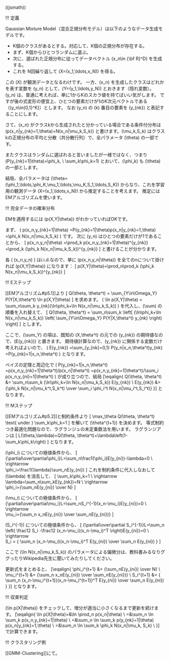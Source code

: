 ((jsmath))

!!! 定義

Gaussian Mixture Model（混合正規分布モデル）は以下のようなデータ生成モデルです。

* K個のクラスがあるとする。対応して、K個の正規分布が存在する。
* まず、K個からひとつランダムに選ぶ。
* 次に、選ばれた正規分布に従ってデータベクトル \(x_n\in {\bf R}^D\) を生成する。
* これを N回繰り返して \(X=(x_1,\ldots,x_N)\) を得る。

この \(X\) が観測データとなるわけです。
一方、\(x_n\) を生成したクラスはどれかを表す変数を \(y_n\) として、\(Y=(y_1,\ldots,y_N)\) とおきます（隠れ変数）。
\(y_n\) は、普通に考えれば、単に1からKのスカラ値を持てばいい気がします。
ですが後の式変形の便宜上、ひとつの要素だけが1のK次元ベクトルである（\(y_n\in\{0,1\}^K\)）とします。
なお \(y_n\) の \(k\) 番目の要素を \(y_{nk}\) と表記することにします。

さて、\(x_n\) がクラスkから生成されたと分かっている場合である条件付分布は
\(p(x_n|y_{nk}=1,\theta)=N(x_n|\mu_k,S_k)\)
と書けます。\(\mu_k,S_k\) はクラスkの正規分布の平均と分散（共分散行列）で、全パラメータ \(\theta\) の一部です。

またクラスはランダムに選ばれると言いましたが一様ではなく、つまり
\(P(y_{nk}=1|\theta)=\phi_k, \ \sum_k\phi_k=1\) とおいて、\(\phi_k\) も \(\theta\) の一部とします。

結局、全パラメータは
\(\theta=(\phi_1,\ldots,\phi_K,\mu_1,\ldots,\mu_K,S_1,\ldots,S_K)\)
からなり、これを学習用の観測データ \(X=(x_1,\ldots,x_N)\) から推定することを考えます。
推定にはEMアルゴリズムを使います。

!!! 完全データの確率分布

EMを適用するには \(p(X,Y|\theta)\) がわかっていればOKです。

まず、
\(
p(x_n,y_{nk}=1|\theta)
=P(y_{nk}=1|\theta)p(x_n|y_{nk}=1,\theta)
=\phi_k N(x_n|\mu_k,S_k)
\)
です。
次に \(y_n\) はひとつの要素だけが1であることから、
\[
p(x_n,y_n|\theta)
=\prod_k p(x_n,y_{nk}=1|\theta)^{y_{nk}}
=\prod_k (\phi_k N(x_n|\mu_k,S_k))^{y_{nk}}
\]
と書けることが分かります。

各 \( (x_n,y_n) \) はi.i.d.なので、単に \(p(x_n,y_n|\theta)\) を全てのnについて掛ければ \(p(X,Y|\theta)\) になります：
\[
p(X,Y|\theta)=\prod_n\prod_k (\phi_k N(x_n|\mu_k,S_k))^{y_{nk}}
\]

!!! Eステップ

[[EMアルゴリズム#p5.1]]より
\[
Q(\theta, \theta^t) = \sum_{Y\in\Omega_Y} P(Y|X,\theta^t) \ln p(X,Y|\theta)
\]
を求めます。
\(
\ln p(X,Y|\theta) = \sum_n\sum_k y_{nk}(\ln\phi_k+\ln N(x_n|\mu_k,S_k))
\)
を代入し、\(\sum\) の順番を入れ替えて、
\[
Q(\theta, \theta^t) = \sum_n\sum_k \left[
(\ln\phi_k+\ln N(x_n|\mu_k,S_k))
  \left(
  \sum_{Y\in\Omega_Y} P(Y|X,\theta^t) y_{nk}
  \right)
\right]
\]
とします。

ここで、\(\sum_Y\) の項は、既知の \(X,\theta^t\) の元での \(y_{nk}\) の期待値なので、\(E(y_{nk})\) と置きます。
期待値計算なので、\(y_{nk}\) に関係する変数だけ考えればよいので、
\(
E(y_{nk})
=\sum_{y_{nk}=0,1} P(y_n|x_n,\theta^t)y_{nk}
=P(y_{nk}=1|x_n,\theta^t)
\)
となります。

ベイズの定理と周辺化で
\(
P(y_{nk}=1|x_n,\theta^t)
=p(x_n,y_{nk}=1|\theta^t)/p(x_n|\theta^t)
=p(x_n,y_{nk}=1|\theta^t)/\sum_i p(x_n,y_{ni}=1|\theta^t)
\)
が成り立つので、結局
\[\eqalign{
Q(\theta, \theta^t) &= \sum_n\sum_k
(\ln\phi_k+\ln N(x_n|\mu_k,S_k))
E(y_{nk}) \\
E(y_{nk}) &=
{\phi_k N(x_n|\mu_k^t,S_k^t) \over \sum_i \phi_i^t N(x_n|\mu_i^t,S_i^t)}
}\]
となります。

!!! Mステップ

[[EMアルゴリズム#p5.2]]と制約条件より
\[
\max_\theta Q(\theta, \theta^t)
\text{ under } \sum_k\phi_k=1
\]
を解いて \(\theta^{t+1}\) を決めます。
等式制約つき最適化問題なので、ラグランジュの未定乗数法を用います。
ラグランジアンは
\[
L(\theta,\lambda)=Q(\theta, \theta^t)+\lambda\left(1-\sum_k\phi_k\right)
\]
となります。

\(\phi_i\) についての極値条件から、
\[
{\partial\over\partial\phi_i}L=\sum_n\frac1{\phi_i}E(y_{ni})-\lambda=0
\ \rightarrow \
\phi_i=\frac1{\lambda}\sum_nE(y_{ni})
\]
これを制約条件に代入しなおして \(\lambda\) を消去して、
\[
\sum_k\phi_k=1
\ \rightarrow \
\lambda=\sum_n\sum_kE(y_{nk})=N
\ \rightarrow \
\phi_i={\sum_nE(y_{ni}) \over N}
\]

\(\mu_i\) についての極値条件から、
\[
{\partial\over\partial\mu_i}L=\sum_nS_i^{-1}(x_n-\mu_i)E(y_{ni})=0
\ \rightarrow \
\mu_i={\sum_n x_nE(y_{ni}) \over \sum_nE(y_{ni})}
\]

\(S_i^{-1}\) についての極値条件から、
\[
{\partial\over\partial S_i^{-1}}L=\sum_n \left(
\frac12 S_i -\frac12 (x_n-\mu_i)(x_n-\mu_i)^T
\right)E(y_{ni})=0
\ \rightarrow \
S_i = { \sum_n (x_n-\mu_i)(x_n-\mu_i)^T E(y_{ni}) \over
        \sum_n E(y_{ni}) }
\]

ここで \(\ln N(x_n|\mu_k,S_k)\) のパラメータによる偏微分は、教科書みるなりググったりWikipedia先生に聞いてみたりしてください。

更新式をまとめると、
\[\eqalign{
\phi_i^{t+1} &= {\sum_nE(y_{ni}) \over N}  \\
\mu_i^{t+1} &= {\sum_n x_nE(y_{ni}) \over \sum_nE(y_{ni})}  \\
S_i^{t+1} &= { \sum_n (x_n-\mu_i^{t+1})(x_n-\mu_i^{t+1})^T E(y_{ni}) \over \sum_n E(y_{ni}) }
}\]
となります。

!!! 収束判定

\(\ln p(X|\theta)\) をチェックして、増分が適当に小さくなるまで更新を続けます。
\[\eqalign{
\ln p(X|\theta)=&\ln \prod_n p(x_n|\theta) \\
=&\sum_n \ln \sum_k p(x_n,y_{nk}=1|\theta) \\
=&\sum_n \ln \sum_k p(y_{nk}=1|\theta) p(x_n|y_{nk}=1,\theta) \\
=&\sum_n \ln \sum_k \phi_k N(x_n|\mu_k, S_k) \\
}\]
で計算できます。

!!! クラスタリング例

[[GMM-Clustering]]にて。

